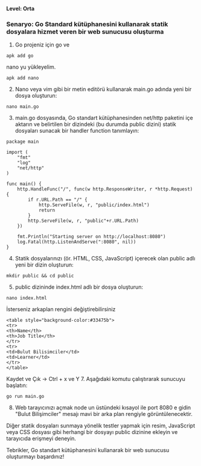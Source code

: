 #### Level: Orta
### Senaryo: Go Standard kütüphanesini kullanarak statik dosyalara hizmet veren bir web sunucusu oluşturma 
 
1. Go projeniz için go ve 
```
apk add go
```
nano yu yükleyelim.
```
apk add nano
```
2. Nano veya vim gibi bir metin editörü kullanarak main.go adında yeni bir dosya oluşturun:
```
nano main.go
```
3. main.go dosyasında, Go standart kütüphanesinden net/http paketini içe aktarın ve belirtilen bir dizindeki (bu durumda public dizini) statik dosyaları sunacak bir handler function tanımlayın:
```
package main

import (
    "fmt"
    "log"
    "net/http"
)

func main() {
    http.HandleFunc("/", func(w http.ResponseWriter, r *http.Request) {
        if r.URL.Path == "/" {
            http.ServeFile(w, r, "public/index.html")
            return
        }
        http.ServeFile(w, r, "public"+r.URL.Path)
    })

    fmt.Println("Starting server on http://localhost:8080")
    log.Fatal(http.ListenAndServe(":8080", nil))
}
```
4. Statik dosyalarınızı (ör. HTML, CSS, JavaScript) içerecek olan public adlı yeni bir dizin oluşturun:
```
mkdir public && cd public
```
5. public dizininde index.html adlı bir dosya oluşturun:
```
nano index.html
```

İsterseniz arkaplan rengini değiştirebilirsiniz
```
<table style="background-color:#33475b">
<tr>
<th>Name</th>
<th>Job Title</th> 
</tr>
<tr>
<td>Bulut Bilisimciler</td>
<td>Learner</td>
</tr>
</table>
```
Kaydet ve Çık -> Ctrl + x ve Y
7. Aşağıdaki komutu çalıştırarak sunucuyu başlatın:
```
go run main.go
```

8. Web tarayıcınızı açmak node un üstündeki kısayol ile port 8080 e gidin "Bulut Bilişimciler" mesajı mavi bir arka plan rengiyle görüntülenecektir.

Diğer statik dosyaları sunmaya yönelik testler yapmak için resim, JavaScript veya CSS dosyası gibi herhangi bir dosyayı public dizinine ekleyin ve tarayıcıda erişmeyi deneyin.

Tebrikler, Go standart kütüphanesini kullanarak bir web sunucusu oluşturmayı başardınız!
